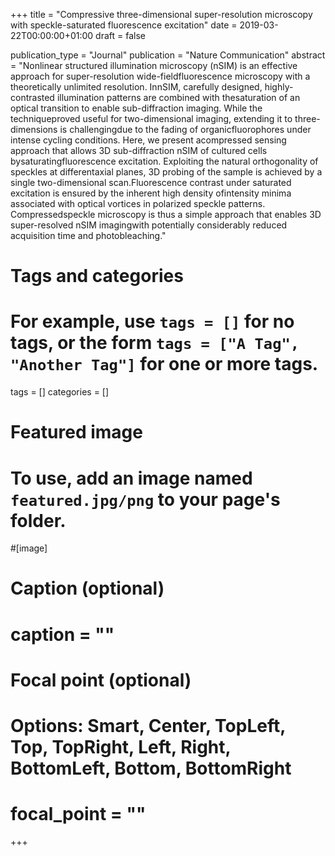 +++
title = "Compressive three-dimensional super-resolution microscopy with speckle-saturated fluorescence excitation"
date = 2019-03-22T00:00:00+01:00
draft = false

publication_type = "Journal"
publication = "Nature Communication"
abstract = "Nonlinear structured illumination microscopy (nSIM) is an effective approach for super-resolution wide-fieldfluorescence microscopy with a theoretically unlimited resolution. InnSIM, carefully designed, highly-contrasted illumination patterns are combined with thesaturation of an optical transition to enable sub-diffraction imaging. While the techniqueproved useful for two-dimensional imaging, extending it to three-dimensions is challengingdue to the fading of organicfluorophores under intense cycling conditions. Here, we present acompressed sensing approach that allows 3D sub-diffraction nSIM of cultured cells bysaturatingfluorescence excitation. Exploiting the natural orthogonality of speckles at differentaxial  planes,  3D  probing  of  the  sample  is  achieved  by  a  single  two-dimensional  scan.Fluorescence contrast under saturated excitation is ensured by the inherent high density ofintensity minima associated with optical vortices in polarized speckle patterns. Compressedspeckle microscopy is thus a simple approach that enables 3D super-resolved nSIM imagingwith potentially considerably reduced acquisition time and photobleaching."

# Tags and categories
# For example, use `tags = []` for no tags, or the form `tags = ["A Tag", "Another Tag"]` for one or more tags.
tags = []
categories = []

# Featured image
# To use, add an image named `featured.jpg/png` to your page's folder.
#[image]
  # Caption (optional)
#  caption = ""

  # Focal point (optional)
  # Options: Smart, Center, TopLeft, Top, TopRight, Left, Right, BottomLeft, Bottom, BottomRight
#  focal_point = ""
+++

